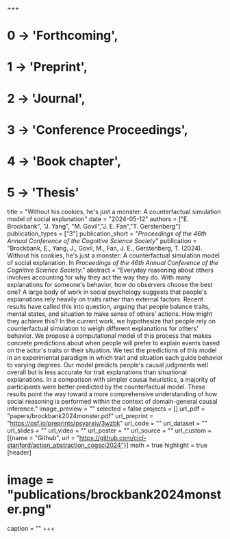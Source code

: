 +++
# 0 -> 'Forthcoming',
# 1 -> 'Preprint',
# 2 -> 'Journal',
# 3 -> 'Conference Proceedings',
# 4 -> 'Book chapter',
# 5 -> 'Thesis'

title = "Without his cookies, he's just a monster: A counterfactual simulation model of social explanation"
date = "2024-05-12"
authors = ["E. Brockbank", "J. Yang", "M. Govil","J. E. Fan","T. Gerstenberg"]
publication_types = ["3"]
publication_short = "_Proceedings of the 46th Annual Conference of the Cognitive Science Society_"
publication = "Brockbank, E., Yang, J., Govil, M., Fan, J. E., Gerstenberg, T. (2024). Without his cookies, he's just a monster: A counterfactual simulation model of social explanation. In _Proceedings of the 46th Annual Conference of the Cognitive Science Society_."
abstract = "Everyday reasoning about others involves accounting for why they act the way they do. With many explanations for someone's behavior, how do observers choose the best one? A large body of work in social psychology suggests that people's explanations rely heavily on traits rather than external factors. Recent results have called this into question, arguing that people balance traits, mental states, and situation to make sense of others' actions. How might they achieve this? In the current work, we hypothesize that people rely on counterfactual simulation to weigh different explanations for others' behavior. We propose a computational model of this process that makes concrete predictions about when people will prefer to explain events based on the actor's traits or their situation. We test the predictions of this model in an experimental paradigm in which trait and situation each guide behavior to varying degrees. Our model predicts people's causal judgments well overall but is less accurate for trait explanations than situational explanations. In a comparison with simpler causal heuristics, a majority of participants were better predicted by the counterfactual model. These results point the way toward a more comprehensive understanding of how social reasoning is performed within the context of domain-general causal inference."
image_preview = ""
selected = false
projects = []
url_pdf = "papers/brockbank2024monster.pdf"
url_preprint = "https://osf.io/preprints/psyarxiv/3wzbk"
url_code = ""
url_dataset = ""
url_slides = ""
url_video = ""
url_poster = ""
url_source = ""
url_custom = [{name = "Github", url = "https://github.com/cicl-stanford/action_abstraction_cogsci2024"}]
math = true
highlight = true
[header]
# image = "publications/brockbank2024monster.png"
caption = ""
+++